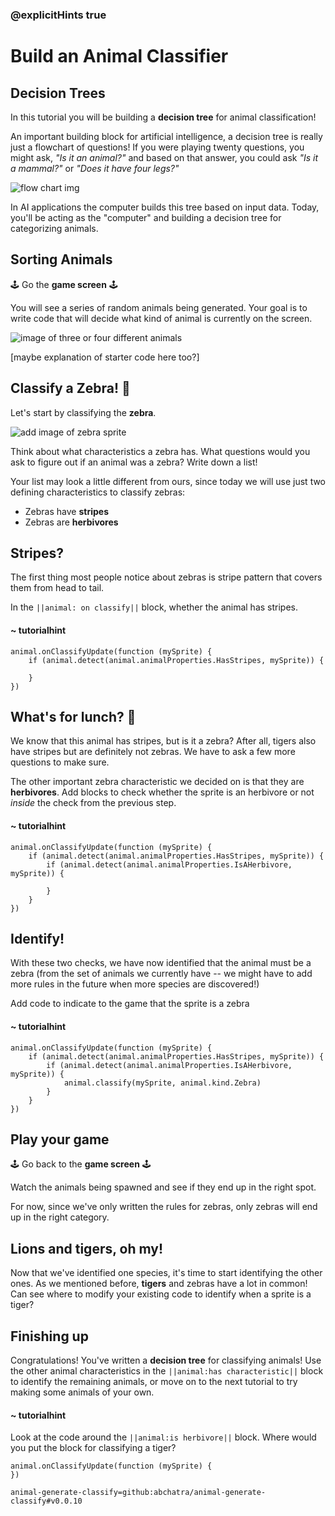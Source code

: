### @explicitHints true

# Build an Animal Classifier

## Decision Trees

In this tutorial you will be building a **decision tree** for animal 
classification! 

An important building block for artificial intelligence, a decision tree 
is really just a flowchart of questions! If you were playing twenty 
questions, you might ask, *"Is it an animal?"* and based on that answer, you 
could ask *"Is it a mammal?"* or *"Does it have four legs?"*

![flow chart img]()

In AI applications the computer builds this tree based on input data. 
Today, you'll be acting as the "computer" and building a decision tree for 
categorizing animals.

## Sorting Animals 

🕹 Go the **game screen** 🕹

You will see a series of random animals being generated. Your goal is 
to write code that will decide what kind of animal is currently on the 
screen. 

![image of three or four different animals]()

[maybe explanation of starter code here too?]

## Classify a Zebra! 🦓

Let's start by classifying the **zebra**.

![add image of zebra sprite]()

Think about what characteristics a zebra has. What questions would 
you ask to figure out if an animal was a zebra? Write down a list!

Your list may look a little different from ours, since today we will 
use just two defining characteristics to classify zebras:

* Zebras have **stripes**
* Zebras are **herbivores**

## Stripes?

The first thing most people notice about zebras is stripe pattern 
that covers them from head to tail.

In the `||animal: on classify||` block, whether the animal has stripes.

#### ~ tutorialhint

```blocks
animal.onClassifyUpdate(function (mySprite) {
    if (animal.detect(animal.animalProperties.HasStripes, mySprite)) {
    	
    }
})
```

## What's for lunch? 🥬

We know that this animal has stripes, but is it a zebra? After all, tigers 
also have stripes but are definitely not zebras. We have to ask a few more 
questions to make sure.

The other important zebra characteristic we decided on is that they 
are **herbivores**. Add blocks to check whether the sprite is an 
herbivore or not *inside* the check from the previous step.

#### ~ tutorialhint

```blocks
animal.onClassifyUpdate(function (mySprite) {
    if (animal.detect(animal.animalProperties.HasStripes, mySprite)) {
    	if (animal.detect(animal.animalProperties.IsAHerbivore, mySprite)) {
    	      
        }
    }
})
```

## Identify!

With these two checks, we have now identified that the animal must be a zebra
(from the set of animals we currently have -- we might have to add more rules 
in the future when more species are discovered!)

Add code to indicate to the game that the sprite is a zebra

#### ~ tutorialhint

```blocks
animal.onClassifyUpdate(function (mySprite) {
    if (animal.detect(animal.animalProperties.HasStripes, mySprite)) {
    	if (animal.detect(animal.animalProperties.IsAHerbivore, mySprite)) {
    	    animal.classify(mySprite, animal.kind.Zebra)
        }
    }
})
```

## Play your game

🕹 Go back to the **game screen** 🕹

Watch the animals being spawned and see if they end up in the right spot.

For now, since we've only written the rules for zebras, only zebras will
end up in the right category.

## Lions and tigers, oh my!

Now that we've identified one species, it's time to start identifying the 
other ones. As we mentioned before, **tigers** and zebras have a lot in 
common! Can see where to modify your existing code to identify when a 
sprite is a tiger?

## Finishing up

Congratulations! You've written a **decision tree** for classifying animals! 
Use the other animal characteristics in the `||animal:has characteristic||`
block to identify the remaining animals, or move on to the next tutorial to 
try making some animals of your own.

#### ~ tutorialhint

Look at the code around the `||animal:is herbivore||` block. Where would 
you put the block for classifying a tiger?

```template
animal.onClassifyUpdate(function (mySprite) {
})
```

```package
animal-generate-classify=github:abchatra/animal-generate-classify#v0.0.10
```
